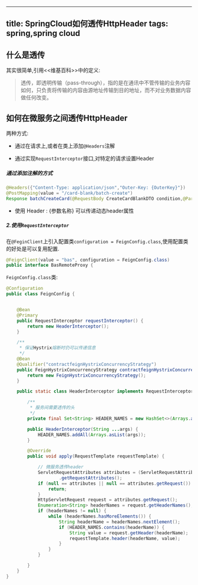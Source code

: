 
---
title: SpringCloud如何透传HttpHeader
tags: spring,spring cloud
---

## 什么是透传

其实很简单,引用<<维基百科>>中的定义:

> 透传，即透明传输（pass-through），指的是在通讯中不管传输的业务内容如何，只负责将传输的内容由源地址传输到目的地址，而不对业务数据内容做任何改变。


## 如何在微服务之间透传HttpHeader

两种方式:

* 通过在请求上,或者在类上添加`@Headers`注解

* 通过实现`RequestInterceptor`接口,对特定的请求设置Header


##### 通过添加注解的方式

```java
@Headers({"Content-Type: application/json","Outer-Key: {OuterKey}"})
@PostMapping(value = "/card-blank/batch-create")
Response batchCreateCard(@RequestBody CreateCardBlankDTO condition,@Param("OuterKey") String type);
```

*  使用 Header : {参数名称} 可以传递动态header属性



##### 2.使用`RequestInterceptor`

在`@FeginClient`上引入配置类`configuration = FeignConfig.class`,使用配置类的好处是可以复用配置.

```java
@FeignClient(value = "bas", configuration = FeignConfig.class)
public interface BasRemoteProxy {
```

`FeignConfig.class`类:

```java
@Configuration
public class FeignConfig {


    @Bean
    @Primary
    public RequestInterceptor requestInterceptor() {
        return new HeaderInterceptor();
    }

    /**
     * 保证Hystrix熔断时仍可以传递信息
     */
    @Bean
    @Qualifier("contractfeignHystrixConcurrencyStrategy")
    public FeignHystrixConcurrencyStrategy contractfeignHystrixConcurrencyStrategy() {
        return new FeignHystrixConcurrencyStrategy();
    }

    public static class HeaderInterceptor implements RequestInterceptor {

        /**
         * 服务间需要透传的头
         */
        private final Set<String> HEADER_NAMES = new HashSet<>(Arrays.asList("tenant_code", "oauth2-authentication", "oauth2-authority"));

        public HeaderInterceptor(String ...args) {
            HEADER_NAMES.addAll(Arrays.asList(args));
        }

        @Override
        public void apply(RequestTemplate requestTemplate) {

            // 微服务透传header
            ServletRequestAttributes attributes = (ServletRequestAttributes) RequestContextHolder
                    .getRequestAttributes();
            if (null == attributes || null == attributes.getRequest()) {
                return;
            }
            HttpServletRequest request = attributes.getRequest();
            Enumeration<String> headerNames = request.getHeaderNames();
            if (headerNames != null) {
                while (headerNames.hasMoreElements()) {
                    String headerName = headerNames.nextElement();
                    if (HEADER_NAMES.contains(headerName)) {
                        String value = request.getHeader(headerName);
                        requestTemplate.header(headerName, value);
                    }
                }
            }

        }
    }
}
```

